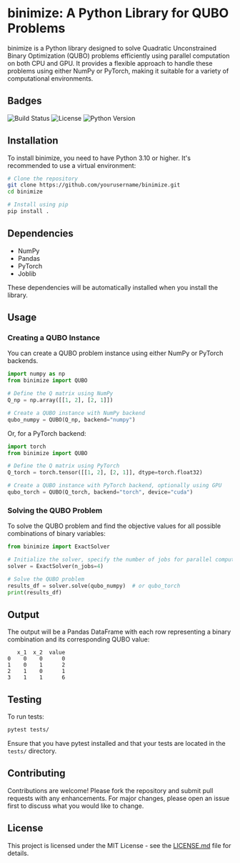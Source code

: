 # binimize: A Python Library for QUBO Problems

binimize is a Python library designed to solve Quadratic Unconstrained Binary Optimization (QUBO) problems efficiently using parallel computation on both CPU and GPU. It provides a flexible approach to handle these problems using either NumPy or PyTorch, making it suitable for a variety of computational environments.

## Badges

![Build Status](https://github.com/yourusername/binimize/actions/workflows/python-package.yml/badge.svg)
![License](https://img.shields.io/badge/license-MIT-green)
![Python Version](https://img.shields.io/badge/python-3.10-blue.svg)

## Installation

To install binimize, you need to have Python 3.10 or higher. It's recommended to use a virtual environment:

```bash
# Clone the repository
git clone https://github.com/yourusername/binimize.git
cd binimize

# Install using pip
pip install .
```

## Dependencies

- NumPy
- Pandas
- PyTorch
- Joblib

These dependencies will be automatically installed when you install the library.

## Usage

### Creating a QUBO Instance

You can create a QUBO problem instance using either NumPy or PyTorch backends.

```python
import numpy as np
from binimize import QUBO

# Define the Q matrix using NumPy
Q_np = np.array([[1, 2], [2, 1]])

# Create a QUBO instance with NumPy backend
qubo_numpy = QUBO(Q_np, backend="numpy")
```

Or, for a PyTorch backend:

```python
import torch
from binimize import QUBO

# Define the Q matrix using PyTorch
Q_torch = torch.tensor([[1, 2], [2, 1]], dtype=torch.float32)

# Create a QUBO instance with PyTorch backend, optionally using GPU
qubo_torch = QUBO(Q_torch, backend="torch", device="cuda")
```

### Solving the QUBO Problem

To solve the QUBO problem and find the objective values for all possible combinations of binary variables:

```python
from binimize import ExactSolver

# Initialize the solver, specify the number of jobs for parallel computation
solver = ExactSolver(n_jobs=4)

# Solve the QUBO problem
results_df = solver.solve(qubo_numpy)  # or qubo_torch
print(results_df)
```

## Output

The output will be a Pandas DataFrame with each row representing a binary combination and its corresponding QUBO value:

```
   x_1  x_2  value
0    0    0      0
1    0    1      2
2    1    0      1
3    1    1      6
```

## Testing

To run tests:

```bash
pytest tests/
```

Ensure that you have pytest installed and that your tests are located in the `tests/` directory.

## Contributing

Contributions are welcome! Please fork the repository and submit pull requests with any enhancements. For major changes, please open an issue first to discuss what you would like to change.

## License

This project is licensed under the MIT License - see the [LICENSE.md](LICENSE) file for details.
